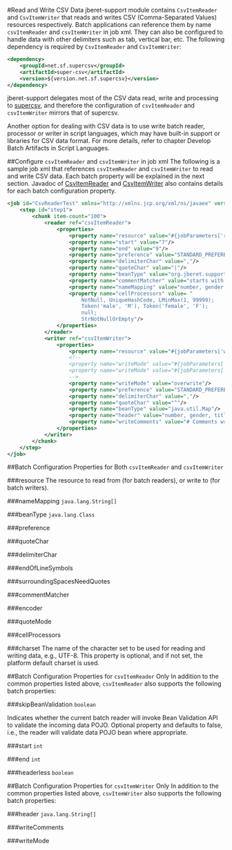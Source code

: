 #Read and Write CSV Data
jberet-support module contains `CsvItemReader` and `CsvItemWriter` that reads and writes CSV (Comma-Separated Values) resources respectively. Batch applications can reference them by name `csvItemReader` and `csvItemWriter` in job xml. They can also be configured to handle data with other delimiters such as tab, vertical bar, etc.  The following dependency is required by `CsvItemReader` and `CsvItemWriter`:

```xml
<dependency>
    <groupId>net.sf.supercsv</groupId>
    <artifactId>super-csv</artifactId>
    <version>${version.net.sf.supercsv}</version>
</dependency>
```

jberet-support delegates most of the CSV data read, write and processing to [supercsv](http://supercsv.sourceforge.net/), and therefore the configuration of `csvItemReader` and `csvItemWriter` mirrors that of supercsv.

Another option for dealing with CSV data is to use write batch reader, processor or writer in script languages, which may have built-in support or libraries for CSV data format. For more details, refer to chapter Develop Batch Artifacts in Script Languages.

##Configure `csvItemReader` and `csvItemWriter` in job xml
The following is a sample job xml that references `csvItemReader` and `csvItemWriter` to read and write CSV data. Each batch property will be explained in the next section. Javadoc of [CsvItemReader](http://docs.jboss.org/jberet/latest/javadoc/jberet-support/org/jberet/support/io/CsvItemReader.html) and [CsvItemWriter](http://docs.jboss.org/jberet/latest/javadoc/jberet-support/org/jberet/support/io/BeanIOItemWriter.html) also contains details for each batch configuration property.
```xml
<job id="CsvReaderTest" xmlns="http://xmlns.jcp.org/xml/ns/javaee" version="1.0">
    <step id="step1">
        <chunk item-count="100">
            <reader ref="csvItemReader">
                <properties>
                    <property name="resource" value="#{jobParameters['resource']}"/>
                    <property name="start" value="7"/>
                    <property name="end" value="9"/>
                    <property name="preference" value="STANDARD_PREFERENCE"/>
                    <property name="delimiterChar" value=","/>
                    <property name="quoteChar" value="|"/>
                    <property name="beanType" value="org.jberet.support.io.Person"/>
                    <property name="commentMatcher" value="starts with '#'"/>
                    <property name="nameMapping" value="number, gender, title, givenName"/>
                    <property name="cellProcessors" value= "
                        NotNull, UniqueHashCode, LMinMax(1, 99999); 
                        Token('male', 'M'), Token('female', 'F');
                        null; 
                        StrNotNullOrEmpty"/>
                </properties>
            </reader>
            <writer ref="csvItemWriter">
                <properties>
                    <property name="resource" value="#{jobParameters['writeResource']}"/>
                    <!--
                    <property name="writeMode" value="#{jobParameters['writeMode']}?:append;"/>
                    <property name="writeMode" value="#{jobParameters['writeMode']}?:failIfExists;"/>
                    -->
                    <property name="writeMode" value="overwrite"/>
                    <property name="preference" value="STANDARD_PREFERENCE"/>
                    <property name="delimiterChar" value=","/>
                    <property name="quoteChar" value="^"/>
                    <property name="beanType" value="java.util.Map"/>
                    <property name="header" value="number, gender, title, givenName"/>
                    <property name="writeComments" value="# Comments written by csv writer."/>
                </properties>
            </writer>
        </chunk>
    </step>
</job>
```

##Batch Configuration Properties for Both `csvItemReader` and `csvItemWriter`

###resource
The resource to read from (for batch readers), or write to (for batch writers).

###nameMapping
`java.lang.String[]`

###beanType
`java.lang.Class`

###preference

###quoteChar

###delimiterChar

###endOfLineSymbols

###surroundingSpacesNeedQuotes

###commentMatcher

###encoder

###quoteMode

###cellProcessors

###charset
The name of the character set to be used for reading and writing data, e.g., UTF-8. This property is optional, and if not set, the platform default charset is used.


##Batch Configuration Properties for `csvItemReader` Only
In addition to the common properties listed above, `csvItemReader` also supports the following batch properties:

###skipBeanValidation
`boolean`

Indicates whether the current batch reader will invoke Bean Validation API to validate the incoming data POJO.  Optional property and defaults to false, i.e., the reader will validate data POJO bean where appropriate.

###start
`int`

###end
`int`

###headerless
`boolean`


##Batch Configuration Properties for `csvItemWriter` Only
In addition to the common properties listed above, `csvItemWriter` also supports the following batch properties:

###header
`java.lang.String[]`

###writeComments

###writeMode



